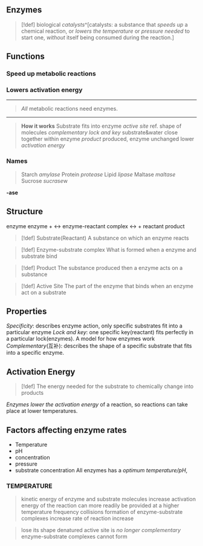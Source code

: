 ## Enzymes
> [!def]
> biological *catalysts*^[catalysts: a substance that *speeds up* a chemical reaction, or *lowers the temperature* or *pressure needed* to start one, *without* itself being consumed during the reaction.]

## Functions
### Speed up metabolic reactions
### Lowers activation energy
----------------------------
> *All* metabolic reactions need enzymes.
--------------
 >**How it works**
> Substrate fits into enzyme
> _active site_
> ref. shape of molecules *complementary*
> *lock and key*
> substrate&water close together within enzyme
> *product* produced, enzyme unchanged
> lower *activation energy*

### Names
> Starch *amylase*
> Protein *protease*
> Lipid *lipase*
> Maltase *maltase*
> Sucrose *sucrase*w

**-ase**

## Structure
enzyme                                                                     enzyme
\+            <->  enzyme-reactant complex      <->     \+
reactant                                                                     product

> [!def] Substrate(Reactant)
> A substance on which an enzyme reacts

> [!def] Enzyme-substrate complex
> What is formed when a enzyme and substrate bind

> [!def] Product
> The substance produced then a enzyme acts on a substance

> [!def] Active Site
> The part of the enzyme that binds when an enzyme act on a substrate


## Properties
*Specificity*: describes enzyme action, only specific substrates fit into a particular enzyme
*Lock and key*: one specific key(reactant) fits perfectly in a particular lock(enzymes). A model for how enzymes work
*Complementary*(互补): describes the shape of a specific substrate that fits into a specific enzyme.

## Activation Energy
> [!def] 
> The energy needed for the substrate to chemically change into products

*Enzymes lower the activation energy* of a reaction, so reactions can take place at lower temperatures.


## Factors affecting enzyme rates
- Temperature
- pH
- concentration
- pressure
- substrate concentration
All enzymes has a *optimum temperature/pH*, 

### TEMPERATURE
> kinetic energy of enzyme and substrate molecules increase 
> activation energy of the reaction can more readily be provided at a higher temperature
> frequency collisions
> formation of enzyme-substrate complexes increase
> rate of reaction increase

> lose its shape
> denatured
> active site is *no longer complementary*
> enzyme-substrate complexes cannot form

	